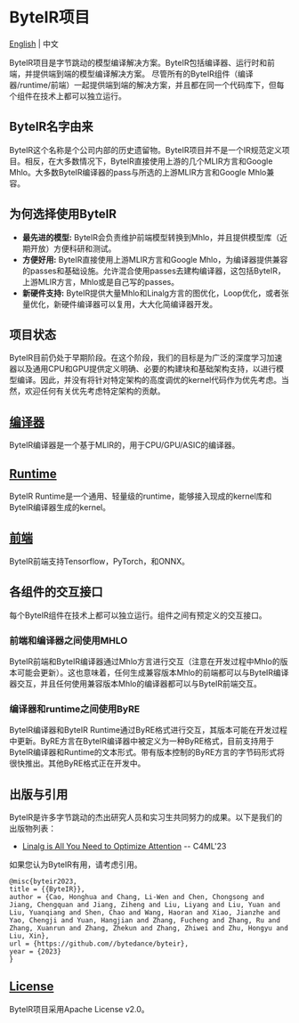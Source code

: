 # ByteIR项目

[English](README.md) | 中文

ByteIR项目是字节跳动的模型编译解决方案。ByteIR包括编译器、运行时和前端，并提供端到端的模型编译解决方案。
尽管所有的ByteIR组件（编译器/runtime/前端）一起提供端到端的解决方案，并且都在同一个代码库下，但每个组件在技术上都可以独立运行。

## ByteIR名字由来

ByteIR这个名称是个公司内部的历史遗留物。ByteIR项目并不是一个IR规范定义项目。相反，在大多数情况下，ByteIR直接使用上游的几个MLIR方言和Google Mhlo。大多数ByteIR编译器的pass与所选的上游MLIR方言和Google Mhlo兼容。

## 为何选择使用ByteIR
* **最先进的模型:**
ByteIR会负责维护前端模型转换到Mhlo，并且提供模型库（近期开放）方便科研和测试。
* **方便好用:**
ByteIR直接使用上游MLIR方言和Google Mhlo，为编译器提供兼容的passes和基础设施。允许混合使用passes去建构编译器，这包括ByteIR，上游MLIR方言，Mhlo或是自己写的passes。  
* **新硬件支持:**
ByteIR提供大量Mhlo和Linalg方言的图优化，Loop优化，或者张量优化，新硬件编译器可以复用，大大化简编译器开发。

## 项目状态

ByteIR目前仍处于早期阶段。在这个阶段，我们的目标是为广泛的深度学习加速器以及通用CPU和GPU提供定义明确、必要的构建块和基础架构支持，以进行模型编译。因此，并没有将针对特定架构的高度调优的kernel代码作为优先考虑。当然，欢迎任何有关优先考虑特定架构的贡献。

## [编译器](compiler/README.md)

ByteIR编译器是一个基于MLIR的，用于CPU/GPU/ASIC的编译器。

## [Runtime](runtime/README.md)

ByteIR Runtime是一个通用、轻量级的runtime，能够接入现成的kernel库和ByteIR编译器生成的kernel。

## [前端](frontends/README.md)

ByteIR前端支持Tensorflow，PyTorch，和ONNX。

## 各组件的交互接口

每个ByteIR组件在技术上都可以独立运行。组件之间有预定义的交互接口。

### 前端和编译器之间使用MHLO

ByteIR前端和ByteIR编译器通过Mhlo方言进行交互（注意在开发过程中Mhlo的版本可能会更新）。这也意味着，任何生成兼容版本Mhlo的前端都可以与ByteIR编译器交互，并且任何使用兼容版本Mhlo的编译器都可以与ByteIR前端交互。

### 编译器和runtime之间使用ByRE

ByteIR编译器和ByteIR Runtime通过ByRE格式进行交互，其版本可能在开发过程中更新。ByRE方言在ByteIR编译器中被定义为一种ByRE格式，目前支持用于ByteIR编译器和Runtime的文本形式。带有版本控制的ByRE方言的字节码形式将很快推出。其他ByRE格式正在开发中。

## 出版与引用

ByteIR是许多字节跳动的杰出研究人员和实习生共同努力的成果。以下是我们的出版物列表：
* [Linalg is All You Need to Optimize Attention](compiler/paper/c4ml23_poster.pdf) -- C4ML'23

如果您认为ByteIR有用，请考虑引用。
``` 
@misc{byteir2023,
title = {{ByteIR}},
author = {Cao, Honghua and Chang, Li-Wen and Chen, Chongsong and Jiang, Chengquan and Jiang, Ziheng and Liu, Liyang and Liu, Yuan and Liu, Yuanqiang and Shen, Chao and Wang, Haoran and Xiao, Jianzhe and Yao, Chengji and Yuan, Hangjian and Zhang, Fucheng and Zhang, Ru and Zhang, Xuanrun and Zhang, Zhekun and Zhang, Zhiwei and Zhu, Hongyu and Liu, Xin},
url = {https://github.com//bytedance/byteir},
year = {2023}
}
```

## [License](LICENSE)

ByteIR项目采用Apache License v2.0。